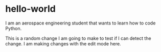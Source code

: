 # hello-world

I am an aerospace engineering student that wants to learn how to code Python.

This is a random change I am going to make to test if I can detect the change.
I am making changes with the edit mode here.
